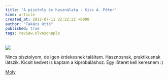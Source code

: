 ```yaml
---
title: "A pisztoly és használata - Kiss Á. Péter"
kind: article
created_at: 2012-07-11 22:22:22 +0000
author: "Takács Ottó"
published: true
tags: review,olvasonaplo
---
```

![](http://moly.hu/system/covers/normal/covers_108787.jpg?1291155496)

Nincs pisztolyom, de igen érdekesnek találtam. Hasznosnak, praktikusnak látszik. Kicsit kedvet is kaptam a kipróbáláshoz. Egy lőteret kell keresnem  :)


[Moly](http://moly.hu/konyvek/kiss-a-peter-a-pisztoly-es-hasznalata)

<div class='old-comments'></div>